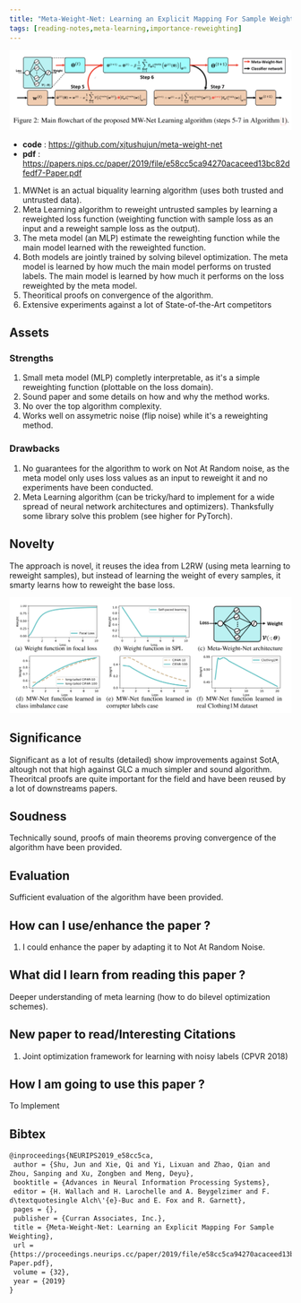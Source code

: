 ```yaml
---
title: "Meta-Weight-Net: Learning an Explicit Mapping For Sample Weighting (MWNet)"
tags: [reading-notes,meta-learning,importance-reweighting]
---
```


<p align="center">

![MWNet](/figures/mwnet.png)

</p>

* **code** : https://github.com/xjtushujun/meta-weight-net
* **pdf** : https://papers.nips.cc/paper/2019/file/e58cc5ca94270acaceed13bc82dfedf7-Paper.pdf

1. MWNet is an actual biquality learning algorithm (uses both trusted and untrusted data).
2. Meta Learning algorithm to reweight untrusted samples by learning a reweighted loss function (weighting function with sample loss as an input and a reweight sample loss as the output).
3. The meta model (an MLP) estimate the reweighting function while the main model learned with the reweighted function.
4. Both models are jointly trained by solving bilevel optimization. The meta model is learned by how much the main model performs on trusted labels. The main model is learned by how much it performs on the loss reweighted by the meta model.
5. Theoritical proofs on convergence of the algorithm.
6. Extensive experiments against a lot of State-of-the-Art competitors

<!--truncate-->

## Assets

### Strengths

1. Small meta model (MLP) completly interpretable, as it's a simple reweighting function (plottable on the loss domain).
2. Sound paper and some details on how and why the method works.
3. No over the top algorithm complexity.
4. Works well on assymetric noise (flip noise) while it's a reweighting method.

### Drawbacks

1. No guarantees for the algorithm to work on Not At Random noise, as the meta model only uses loss values as an input to reweight it and no experiments have been conducted.
2. Meta Learning algorithm (can be tricky/hard to implement for a wide spread of neural network architectures and optimizers). Thanksfully some library solve this problem (see higher for PyTorch).

## Novelty

The approach is novel, it reuses the idea from L2RW (using meta learning to reweight samples), but instead of learning the weight of every samples, it smarty learns how to reweight the base loss.

<p align="center">

![MWNetLoss](/figures/mwnet-loss.png)

</p>

## Significance

Significant as a lot of results (detailed) show improvements against SotA, altough not that high against GLC a much simpler and sound algorithm. Theoritcal proofs are quite important for the field and have been reused by a lot of downstreams papers. 

## Soudness

Technically sound, proofs of main theorems proving convergence of the algorithm have been provided.

## Evaluation

Sufficient evaluation of the algorithm have been provided.

## How can I use/enhance the paper ?

1. I could enhance the paper by adapting it to Not At Random Noise.

## What did I learn from reading this paper ?

Deeper understanding of meta learning (how to do bilevel optimization schemes).

## New paper to read/Interesting Citations

1. Joint optimization framework for learning with noisy labels (CPVR 2018)

## How I am going to use this paper ?

To Implement

## Bibtex

```
@inproceedings{NEURIPS2019_e58cc5ca,
 author = {Shu, Jun and Xie, Qi and Yi, Lixuan and Zhao, Qian and Zhou, Sanping and Xu, Zongben and Meng, Deyu},
 booktitle = {Advances in Neural Information Processing Systems},
 editor = {H. Wallach and H. Larochelle and A. Beygelzimer and F. d\textquotesingle Alch\'{e}-Buc and E. Fox and R. Garnett},
 pages = {},
 publisher = {Curran Associates, Inc.},
 title = {Meta-Weight-Net: Learning an Explicit Mapping For Sample Weighting},
 url = {https://proceedings.neurips.cc/paper/2019/file/e58cc5ca94270acaceed13bc82dfedf7-Paper.pdf},
 volume = {32},
 year = {2019}
}
```